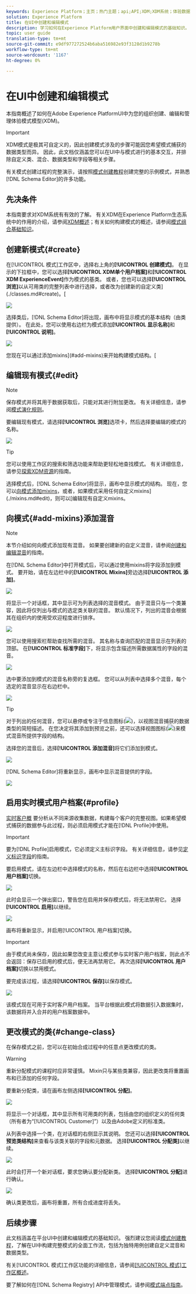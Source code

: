 ```yaml
---
keywords: Experience Platform；主页；热门主题；api;API;XDM;XDM系统；体验数据模型；数据模型；ui；工作区；模式;模式;
solution: Experience Platform
title: 在UI中创建和编辑模式
description: 学习如何在Experience Platform用户界面中创建和编辑模式的基础知识。
topic: user guide
translation-type: tm+mt
source-git-commit: e9df977272524b6aba516982e93f3128d1b9278b
workflow-type: tm+mt
source-wordcount: '1167'
ht-degree: 0%

---
```



# 在UI中创建和编辑模式

本指南概述了如何在Adobe Experience PlatformUI中为您的组织创建、编辑和管理体验模式模型(XDM)。

>[!IMPORTANT]
>
>XDM模式是极其可自定义的，因此创建模式涉及的步骤可能因您希望模式捕获的数据类型而异。 因此，此文档仅涵盖您可以在UI中与模式进行的基本交互，并排除自定义类、混合、数据类型和字段等相关步骤。
>
>有关模式创建过程的完整演示，请按照[模式创建教程](../../tutorials/create-schema-ui.md)创建完整的示例模式，并熟悉[!DNL Schema Editor]的许多功能。

## 先决条件

本指南要求对XDM系统有有效的了解。 有关XDM在Experience Platform生态系统中的作用的介绍，请参阅[XDM概述](../../home.md)；有关如何构建模式的概述，请参阅[模式组合基础知识](../../schema/composition.md)。

## 创建新模式{#create}

在[!UICONTROL 模式]工作区中，选择右上角的&#x200B;**[!UICONTROL 创建模式]**。 在显示的下拉框中，您可以选择&#x200B;**[!UICONTROL XDM单个用户档案]**&#x200B;和&#x200B;**[!UICONTROL XDM ExperienceEvent]**&#x200B;作为模式的基类。 或者，您也可以选择&#x200B;**[!UICONTROL 浏览]**&#x200B;以从可用类的完整列表中进行选择，或者改为创建新的自定义类](./classes.md#create)。[

![](../../images/ui/resources/schemas/create-schema.png)

选择类后，[!DNL Schema Editor]将出现，画布中将显示模式的基本结构（由类提供）。 在此处，您可以使用右边栏为模式添加&#x200B;**[!UICONTROL 显示名称]**&#x200B;和&#x200B;**[!UICONTROL 说明]**。

![](../../images/ui/resources/schemas/schema-details.png)

您现在可以通过添加mixins](#add-mixins)来开始构建模式结构。[

## 编辑现有模式{#edit}

>[!NOTE]
>
>保存模式并将其用于数据获取后，只能对其进行附加更改。 有关详细信息，请参阅[模式演化规则](../../schema/composition.md#evolution)。

要编辑现有模式，请选择&#x200B;**[!UICONTROL 浏览]**&#x200B;选项卡，然后选择要编辑的模式的名称。

![](../../images/ui/resources/schemas/edit-schema.png)

>[!TIP]
>
>您可以使用工作区的搜索和筛选功能来帮助更轻松地查找模式。 有关详细信息，请参见[探索XDM资源](../explore.md)的指南。

选择模式后，[!DNL Schema Editor]将显示，画布中显示模式的结构。 现在，您可以[向模式添加mixins](#add-mixins)，或者，如果模式采用任何自定义mixins](./mixins.md#edit)，则可以[编辑现有自定义mixins。

## 向模式{#add-mixins}添加混音

>[!NOTE]
>
>本节介绍如何向模式添加现有混音。 如果要创建新的自定义混音，请参阅[创建和编辑混音](./mixins.md#create)的指南。

在[!DNL Schema Editor]中打开模式后，可以通过使用mixins将字段添加到模式。 要开始，请在左边栏中的&#x200B;**[!UICONTROL Mixins]**&#x200B;旁边选择&#x200B;**[!UICONTROL 添加]**。

![](../../images/ui/resources/schemas/add-mixin-button.png)

将显示一个对话框，其中显示可为列表选择的混音模式。 由于混音只与一个类兼容，因此将仅列出与模式的选定类关联的混音。 默认情况下，列出的混音会根据其在组织内的使用受欢迎程度进行排序。

![](../../images/ui/resources/schemas/mixin-popularity.png)

您可以使用搜索栏帮助查找所需的混音。 其名称与查询匹配的混音显示在列表的顶部。 在&#x200B;**[!UICONTROL 标准字段]**&#x200B;下，将显示包含描述所需数据属性的字段的混音。

![](../../images/ui/resources/schemas/mixin-search.png)

选中要添加到模式的混音名称旁的复选框。 您可以从列表中选择多个混音，每个选定的混音显示在右边栏中。

![](../../images/ui/resources/schemas/add-mixin.png)

>[!TIP]
>
>对于列出的任何混音，您可以悬停或专注于信息图标(![](../../images/ui/resources/schemas/info-icon.png))，以视图混音捕获的数据类型的简短描述。 在您决定将其添加到预览之前，还可以选择视图图标(![](../../images/ui/resources/schemas/preview-icon.png))来模式混音所提供字段的结构。

选择您的混音后，选择&#x200B;**[!UICONTROL 添加混音]**&#x200B;将它们添加到模式。

![](../../images/ui/resources/schemas/add-mixin-finish.png)

[!DNL Schema Editor]将重新显示，画布中显示混音提供的字段。

![](../../images/ui/resources/schemas/mixins-added.png)

## 启用实时模式用户档案{#profile}

[实时客户概](../../../profile/home.md) 要分析从不同来源收集数据，构建每个客户的完整视图。如果希望模式捕获的数据参与此过程，则必须启用模式才能在[!DNL Profile]中使用。

>[!IMPORTANT]
>
>要为[!DNL Profile]启用模式，它必须定义主标识字段。 有关详细信息，请参见[定义标识字段](../fields/identity.md)的指南。

要启用模式，请在左边栏中选择模式的名称，然后在右边栏中选择&#x200B;**[!UICONTROL 用户档案]**&#x200B;切换。

![](../../images/ui/resources/schemas/profile-toggle.png)

此时会显示一个弹出窗口，警告您在启用并保存模式后，将无法禁用它。 选择&#x200B;**[!UICONTROL 启用]**&#x200B;以继续。

![](../../images/ui/resources/schemas/profile-confirm.png)

画布将重新显示，并启用[!UICONTROL 用户档案]切换。

>[!IMPORTANT]
>
>由于模式尚未保存，因此如果您改变主意让模式参与实时客户用户档案，则此点不会返回：保存已启用的模式后，便无法再禁用它。 再次选择&#x200B;**[!UICONTROL 用户档案]**&#x200B;切换以禁用模式。

要完成该过程，请选择&#x200B;**[!UICONTROL 保存]**&#x200B;以保存模式。

![](../../images/ui/resources/schemas/profile-enabled.png)

该模式现在可用于实时客户用户档案。 当平台根据此模式将数据引入数据集时，该数据将并入合并的用户档案数据中。

## 更改模式的类{#change-class}

在保存模式之前，您可以在初始合成过程中的任意点更改模式的类。

>[!WARNING]
>
>重新分配模式的课程时应非常谨慎。 Mixin只与某些类兼容，因此更改类将重置画布和已添加的任何字段。

要重新分配类，请在画布左侧选择&#x200B;**[!UICONTROL 分配]**。

![](../../images/ui/resources/schemas/assign-class-button.png)

将显示一个对话框，其中显示所有可用类的列表，包括由您的组织定义的任何类（所有者为“[!UICONTROL Customer]”）以及由Adobe定义的标准类。

从列表中选择一个类，在对话框的右侧显示其说明。 您还可以选择&#x200B;**[!UICONTROL 预览类结构]**&#x200B;来查看与该类关联的字段和元数据。 选择&#x200B;**[!UICONTROL 分配类]**&#x200B;以继续。

![](../../images/ui/resources/schemas/assign-class.png)

此时会打开一个新对话框，要求您确认要分配新类。 选择&#x200B;**[!UICONTROL 分配]**&#x200B;进行确认。

![](../../images/ui/resources/schemas/assign-confirm.png)

确认类更改后，画布将重置，所有合成进度将丢失。

## 后续步骤

此文档涵盖在平台UI中创建和编辑模式的基础知识。 强烈建议您阅读[模式创建教程](../../tutorials/create-schema-ui.md)，了解在UI中构建完整模式的全面工作流，包括为独特用例创建自定义混音和数据类型。

有关[!UICONTROL 模式]工作区功能的详细信息，请参阅[[!UICONTROL 模式]工作区概述](../overview.md)。

要了解如何在[!DNL Schema Registry] API中管理模式，请参阅[模式端点指南](../../api/schemas.md)。